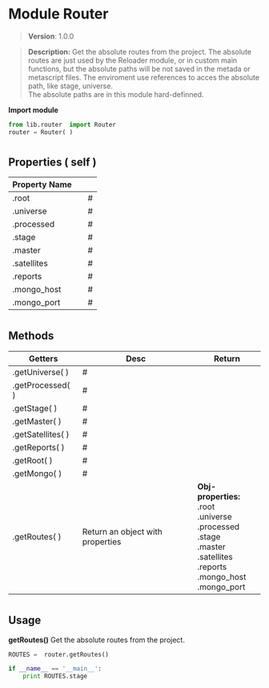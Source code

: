 # Module Router

>**Version**: 1.0.0

> **Description:**
Get the absolute routes from the project. The absolute routes are just used by the Reloader module, or in custom main functions, but the absolute paths will be not saved in the metada or metascript files. The enviroment use references to acces the absolute path, like stage, universe. <br>The absolute paths are in this module hard-definned.

**Import module**
``` py
from lib.router  import Router
router = Router( )

```
#
## Properties ( self )
| Property Name |  |  |
| ------ | ------ | ------ |
|  .root |  | # |
|  .universe |  | # |
|  .processed |  | # |
|  .stage |  | # |
|  .master |  | # |
|  .satellites |  | # |
|  .reports |  | # |
|  .mongo_host |  | # |
|  .mongo_port |  | # |


#

## Methods
| Getters | Desc | Return |
| ------ | ------ | ------ |
| .getUniverse( ) | # |
| .getProcessed( ) | # |
| .getStage( ) | # |
| .getMaster( ) | # |
| .getSatellites( ) | # |
| .getReports( ) | # |
| .getRoot( ) | # |
| .getMongo( ) | # |
| .getRoutes( ) | Return an object with properties | **Obj-properties:**  <br> .root <br> .universe <br> .processed <br> .stage <br> .master <br> .satellites <br> .reports <br> .mongo_host <br> .mongo_port |


#
## Usage 

**getRoutes()**
Get the absolute routes from the project.

```py
ROUTES =  router.getRoutes()

if __name__ == '__main__':
    print ROUTES.stage
```

